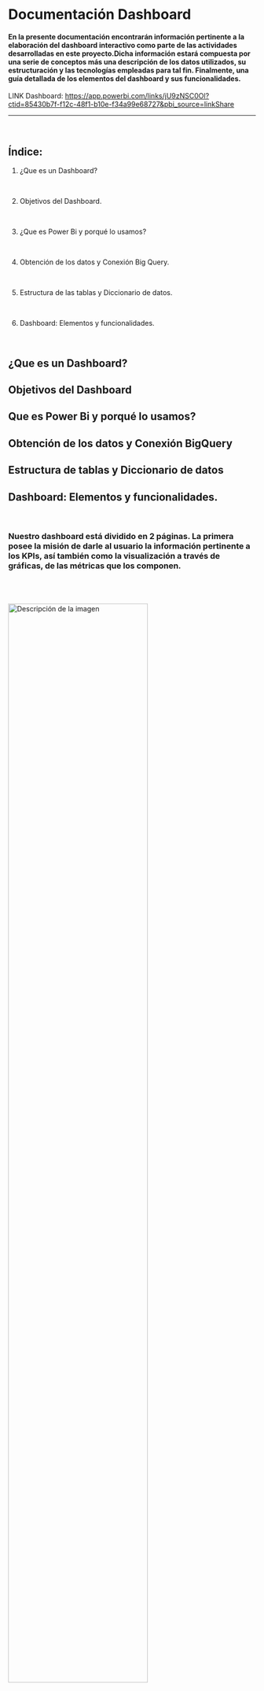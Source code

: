 # Documentación Dashboard

#### En la presente documentación encontrarán información pertinente a la elaboración del dashboard interactivo como parte de las actividades desarrolladas en este proyecto.Dicha información estará compuesta por una serie de conceptos más una descripción de los datos utilizados, su estructuración y las tecnologías empleadas para tal fin. Finalmente, una guía detallada de los elementos del dashboard y sus funcionalidades.

LINK Dashboard: https://app.powerbi.com/links/jU9zNSC0Ol?ctid=85430b7f-f12c-48f1-b10e-f34a99e68727&pbi_source=linkShare
___
<br>

## Índice:
1.   ¿Que es un Dashboard?
<br>

2.   Objetivos del Dashboard.
<br>

3.   ¿Que es Power Bi y porqué lo usamos?
<br>

4.   Obtención de los datos y Conexión Big Query.
<br>

5.   Estructura de las tablas y Diccionario de datos.
<br>

6.   Dashboard: Elementos y funcionalidades.  
<br>

## ¿Que es un Dashboard?

## Objetivos del Dashboard

## Que es Power Bi y porqué lo usamos?

## Obtención de los datos y Conexión BigQuery

## Estructura de tablas y Diccionario de datos

## Dashboard: Elementos y funcionalidades.
<br>

### Nuestro dashboard está dividido en 2 páginas. La primera posee la misión de darle al usuario la información pertinente a los KPIs, así también como la visualización a través de gráficas, de las métricas que los componen.  
<br>
<br>
<br>

<img src="https://user-images.githubusercontent.com/109149292/228099508-57fccff2-8efd-45e9-ad75-8313ebfc7f2b.jpg" alt="Descripción de la imagen" width="75%"> 
<br>
<br>

### La segunda página está compuesta por elementos gráficos orientados a evidenciar tendencias, a través de la comparativa de métricas históricas.<br>
<br>

<img src="https://user-images.githubusercontent.com/109149292/228101816-9f1577e4-e837-4f5b-8751-c05a2eecc2bb.jpg" alt="Descripción de la imagen" width="75%"> 
<br>

<br>

### A continuación analizaremos en detalles los elementos de dichas páginas.<br>
<br>
<br>

<img src="https://user-images.githubusercontent.com/109149292/228102033-9a46c8cc-d1cf-4834-af6c-bd572138f9dd.jpg" alt="Descripción de la imagen" width="75%">
<br>
<br>

## Número 1: KPIs
<br>

Como se obserba en la figura de arriba, en la parte superior se encuentran 5 KPIs. Los 5 muestran a modo de ejemplo, el periódo de 6 meses comprendido entre las fechas 31/12/2018 y 30/06/2019.  
Los elementos dentro de las 5 figuras son los mismos. Por un lado el título de la métrica a la cual se hace referencia, seguido por el valor de la misma, el cual figura en verde o rojo dependiendo de si se ha cumplido con el objetivo propuesto o no respectivamente.  
Inmediatamente por debajo del valor se encuentran el target u objetivo el cual no es otra cosa que el valor de la métrica al inicio del periodo mas un porcentaje que se pretenda alcanzar al finalizar el mismo.  
A la derecha del target se encuentra un valor que muestra la diferencia numérica y porcentual entre el valor actual de la métrica y el target, de esta manera se puede observar específicamente el déficit o superhabit alcanzado.  
Finalmente nos encontraremos con la fecha a la cual pertenece el valor del KPI observado.<br>
<br>

## Número 2: Filtro Top 10 empresas.
<br>

En el extremo izquierdo por debajo de los KPIs nos encontramos con un gráfico de barras que nos muestra el top 10 de empresas en función de la cantidad de reviews obtenidas de los usuarios.  
Además de evidenciar aquellas empresas más populares o con mayor visibilidad, dicha gráfica tiene incorporada una funcionalidad de filtro, tal y como se puede ver en las siguientes figuras, donde al hacer click sobre la barra o (Ctrl + click) para elegir múltiples empresas, los demás elementos y gráficas se actualizan, haciendo visible la información perteneciente a la/las mismas.<br>
<br>

<img src="https://user-images.githubusercontent.com/109149292/228108996-c544fe6b-793b-4214-a358-c35d134fa3fe.jpg" alt="Descripción de la imagen" width="40%"> 
<br>

<img src="https://user-images.githubusercontent.com/109149292/228109094-a45894f2-96b9-478d-a2d3-01ef4ca92b46.jpg" alt="Descripción de la imagen" width="75%"> 

<br>
<br>

## Número 3: Mapa.
<br>

En el extremo derecho por debajo de los KPIs se encuentra un mapa con las ubicaciones de los locales de cada empresa clasificados por colores según el estado al cual pertenezcan.  
El tamaño de los puntos, también llamados burbujas, varía según la cantidad de reviews que posea dicho local en específico. Por lo que es una guía visual eficaz a la hora de elegir locaciones estrategicamente.
<br>
<br>

## Número 4: Gráficas.
<br>

En el extremo inferior se pueden visualizar 3 gráficos.  
Un gráfico de barras que nos muestra la cantidad de reviews por estado. Este mismo a su vez nos permite seleccionar un estado a modo de filtro al hacer click, y múltiples estados al hacer (Ctrl + click). De esta manera las demas gráficas se actualizan según los estados seleccionados como se muestra en las siguientes figuras.
<br>
<br>
<br>

<img src="https://user-images.githubusercontent.com/109149292/228112153-3d6c2225-0755-4405-a3f8-2d6c82e1abab.jpg" alt="Descripción de la imagen" width="75%"> 
<br>
<br>

Sumado a lo anterior también podemos ver dos gráficos circulares que muestran los porcentajes de los distintos valores de los campos rating (1 a 5 estrellas), y feeling (positivo, negativo, neutro).
<br>

## Página 2.
<br>
<br>

<img src="https://user-images.githubusercontent.com/109149292/228102988-00a3120d-36c1-4c4f-9cb7-a8358470af6e.jpg" alt="Descripción de la imagen" width="75%">

<br>
<br>

## Números 1 y 2 - Pág2:
<br>

En la segunda página podemos ver 4 nuevos elementos además de los KPIs y el Top 10.  
El primero de ellos es un gráfico de líneas que nos muestra la tendencia del promedio de Rating a lo largo de los últimos años, cuenta con una línea de tendencia, sumado a líneas de mínima y máxima histórica en rojo y verde respectivamente.  
Como se muestra en la siguiente figura, también posee barras de control con las cuales es posible agrandar un rango de valores en ambos ejes que se quiera estudiar en detalle.
<br>
<br>

<img src="https://user-images.githubusercontent.com/109149292/228109132-df3d038c-5dea-4436-b7fd-8a973a439085.jpg" alt="Descripción de la imagen" width="75%"> 

<br>
El segundo gráfico contiene las mismas funcionalidades que el primero, y muestra la tendencia de la cantidad de reviews según la fecha. 
<br>

## Números 3 y 4 - Pág2:
<br>

Los elementos 3 y 4 son gráficos de barras agrupadas.  
El número 3 muestra las relaciones entre cantidad de reviews y la tasa de respuestas a las mismas por parte de los locales, a lo largo del tiempo. El 4 por su parte, muestra la comparativa entre comentarios positivos y negativos según la fecha.

